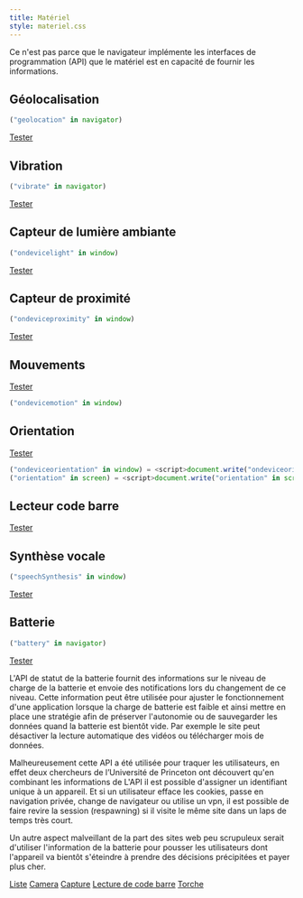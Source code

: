 ```yaml
---
title: Matériel
style: materiel.css
---
```


Ce n'est pas parce que le navigateur implémente les interfaces de programmation (API) que le matériel est en capacité de fournir les informations.

## Géolocalisation

```javascript
("geolocation" in navigator)
```

<div class="materiel" id="geolocation">
<div></div>
<div class="support">
  <a class="button" href='geolocation'>Tester</a>
</div>
</div>

<script>
if ("geolocation" in navigator)
  document.getElementById("geolocation").classList.add("support");
</script>

## Vibration

```javascript
("vibrate" in navigator)
```

<div class="materiel" id="vibrate">
<div></div>
<div class="support">
  <a class="button" href='vibrate'>Tester</a>
</div>
</div>
  
<script>
if ("vibrate" in navigator)
  document.getElementById("vibrate").classList.add("support");
</script>

## Capteur de lumière ambiante

```javascript
("ondevicelight" in window)
```

<div class="materiel" id="ambient">
<div></div>
<div class="support">
  <a class="button" href='ambient'>Tester</a>
</div>
</div>

<script>
if ("ondevicelight" in window)
  document.getElementById("ambient").classList.add("support");
</script>

## Capteur de proximité

```javascript
("ondeviceproximity" in window)
```

<div class="materiel" id="proximity">
<div></div>
<div class="support">
  <a class="button" href='proximity'>Tester</a>
</div>
</div>

<script>
if ("ondeviceproximity" in window)
  document.getElementById("proximity").classList.add("support");
</script>

## Mouvements

<div class="materiel" id="motion">
<div></div>
<div class="support">
  <a class="button" href='motion'>Tester</a>
</div>
</div>

```javascript
("ondevicemotion" in window)
```
<script>
if ("ondevicemotion" in window)
  document.getElementById("motion").classList.add("support");
</script>

## Orientation

<div class="materiel" id="orientation">
<div></div>
<div class="support">
  <a class="button" href='orientation'>Tester</a>
</div>
</div>

```javascript
("ondeviceorientation" in window) = <script>document.write("ondeviceorientation" in window);</script>
("orientation" in screen) = <script>document.write("orientation" in screen);</script>
```

<script>
if ("ondeviceorientation" in window || "orientation" in screen)
  document.getElementById("orientation").classList.add("support");
</script>

## Lecteur code barre

<div class="materiel" id="barcode">
<div></div>
<div class="support">
  <a class="button" href='barcode'>Tester</a>
</div>
</div>

<script>
document.getElementById("barcode").classList.toggle("support", 'BarcodeDetector' in window);
</script>

## Synthèse vocale

```javascript
("speechSynthesis" in window)
```

<div class="materiel" id="speech">
<div></div>
<div class="support">
  <a class="button" href='speech'>Tester</a>
</div>
</div>

<script>
if ("speechSynthesis" in window)
  document.getElementById("speech").classList.add("support");
</script>

## Batterie

```javascript
("battery" in navigator)
```

<div class="materiel" id="battery">
<div></div>
<div class="support">
  <a class="button" href='batterie'>Tester</a>
</div>
</div>
  

<script>
if ("battery" in navigator)
  document.getElementById("battery").classList.add("support");
</script>

L'API de statut de la batterie fournit des informations sur le niveau de charge de la batterie et envoie des notifications lors du changement de ce niveau.
Cette information peut être utilisée pour ajuster le fonctionnement d'une application lorsque la charge de batterie est faible et ainsi mettre en place une stratégie afin de préserver l'autonomie ou de sauvegarder les données quand la batterie est bientôt vide. Par exemple le site peut désactiver la lecture automatique des vidéos ou télécharger mois de données.

Malheureusement cette API a été utilisée pour traquer les utilisateurs, en effet deux chercheurs de l’Université de Princeton ont découvert qu'en combinant les informations de L'API il est possible d'assigner un identifiant unique à un appareil. Et si un utilisateur efface les cookies, passe en navigation privée, change de navigateur ou utilise un vpn, il est possible de faire revire la session (respawning) si il visite le même site dans un laps de temps très court.

Un autre aspect malveillant de la part des sites web peu scrupuleux serait d'utiliser l'information de la batterie pour pousser les utilisateurs dont l'appareil va bientôt s'éteindre à prendre des décisions précipitées et payer plus cher.



<a href="camera/liste">Liste</a>
<a href="camera/camera">Camera</a>
<a href="camera/capture">Capture</a>
<a href="camera/barcode-simple">Lecture de code barre</a>
<a href="camera/torch">Torche</a>
